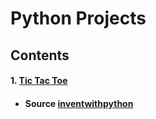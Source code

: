 # Python Projects #
## Contents ##
#### 1. [Tic Tac Toe](https://github.com/akashdiphazra/Journey_to_Python/blob/main/Projects/Tic_Tac_Toe.py)  
   - #### Source [inventwithpython](https://inventwithpython.com/chapter10.html) 

